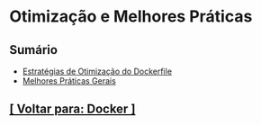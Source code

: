 # Otimização e Melhores Práticas

## Sumário

- [Estratégias de Otimização do Dockerfile](./1-estrategias-otimizacao-dockerfile/estrategias-otimizacao-dockerfile.md)
- [Melhores Práticas Gerais](./2-melhores-praticas-gerais/melhores-praticas-gerais.md)

## [[ Voltar para: Docker ]](../docker.md)